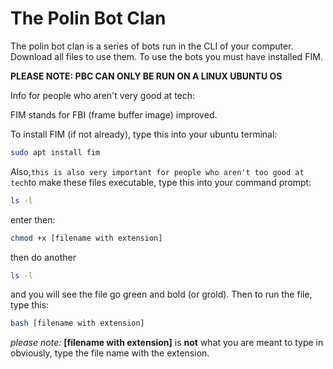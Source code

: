 # The Polin Bot Clan
The polin bot clan is a series of bots run in the CLI of your computer. Download all files to use them. To use the bots you must have installed FIM.

**PLEASE NOTE: PBC CAN ONLY BE RUN ON A LINUX UBUNTU OS**

Info for people who aren't very good at tech:

FIM stands for FBI (frame buffer image) improved.

To install FIM (if not already), type this into your ubuntu terminal:
```bash
sudo apt install fim
```
Also,`this is also very important for people who aren't too good at tech`to make these files executable, type this into your command prompt:
```bash
ls -l
```
enter then:
```bash
chmod +x [filename with extension]
```
then do another 
```bash 
ls -l
```
and you will see the file go green and bold (or grold).
Then to run the file, type this:
```bash
bash [filename with extension]
```
*please note:* **[filename with extension]** is **not** what you are meant to type in obviously, type the file name with the extension.
